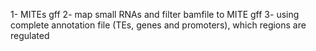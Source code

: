 1- MITEs gff
2- map small RNAs and filter bamfile to MITE gff
3- using complete annotation file (TEs, genes and promoters), which regions are regulated